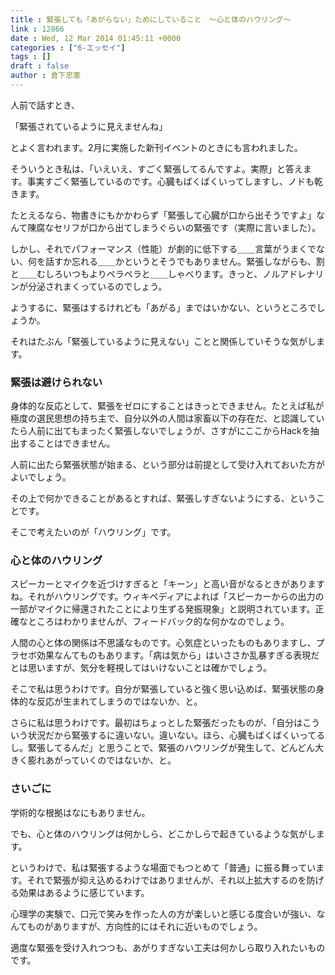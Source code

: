 ```yaml
---
title : 緊張しても「あがらない」ためにしていること　〜心と体のハウリング〜
link : 12866
date : Wed, 12 Mar 2014 01:45:11 +0000
categories : ["6-エッセイ"]
tags : []
draft : false
author : 倉下忠憲
---
```


人前で話すとき、

「緊張されているように見えませんね」

とよく言われます。2月に実施した新刊イベントのときにも言われました。

そういうとき私は、「いえいえ、すごく緊張してるんですよ。実際」と答えます。事実すごく緊張しているのです。心臓もばくばくいってしますし、ノドも乾きます。

たとえるなら、物書きにもかかわらず「緊張して心臓が口から出そうですよ」なんて陳腐なセリフが口から出てしまうぐらいの緊張です（実際に言いました）。

しかし、それでパフォーマンス（性能）が劇的に低下する＿＿言葉がうまくでない、何を話すか忘れる＿＿かというとそうでもありません。緊張しながらも、割と＿＿むしろいつもよりペラペラと＿＿しゃべります。きっと、ノルアドレナリンが分泌されまくっているのでしょう。

ようするに、緊張はするけれども「あがる」まではいかない、というところでしょうか。

それはたぶん「緊張しているように見えない」ことと関係していそうな気がします。

<H3>緊張は避けられない</H3>

身体的な反応として、緊張をゼロにすることはきっとできません。たとえば私が極度の選民思想の持ち主で、自分以外の人間は家畜以下の存在だ、と認識していたら人前に出てもまったく緊張しないでしょうが、さすがにここからHackを抽出することはできません。

人前に出たら緊張状態が始まる、という部分は前提として受け入れておいた方がよいでしょう。

その上で何かできることがあるとすれば、緊張しすぎないようにする、ということです。

そこで考えたいのが「ハウリング」です。

<H3>心と体のハウリング</H3>

スピーカーとマイクを近づけすぎると「キーン」と高い音がなるときがありますね。それがハウリングです。ウィキペディアによれば「スピーカーからの出力の一部がマイクに帰還されたことにより生ずる発振現象」と説明されています。正確なところはわかりませんが、フィードバック的な何かなのでしょう。

人間の心と体の関係は不思議なものです。心気症といったものもありますし、プラセボ効果なんてものもあります。「病は気から」はいささか乱暴すぎる表現だとは思いますが、気分を軽視してはいけないことは確かでしょう。

そこで私は思うわけです。自分が緊張していると強く思い込めば、緊張状態の身体的な反応が生まれてしまうのではないか、と。

さらに私は思うわけです。最初はちょっとした緊張だったものが、「自分はこういう状況だから緊張するに違いない。違いない。ほら、心臓もばくばくいってるし。緊張してるんだ」と思うことで、緊張のハウリングが発生して、どんどん大きく膨れあがっていくのではないか、と。

<H3>さいごに</H3>

学術的な根拠はなにもありません。

でも、心と体のハウリングは何かしら、どこかしらで起きているような気がします。

というわけで、私は緊張するような場面でもつとめて「普通」に振る舞っています。それで緊張が抑え込めるわけではありませんが、それ以上拡大するのを防げる効果はあるように感じています。

心理学の実験で、口元で笑みを作った人の方が楽しいと感じる度合いが強い、なんてものがありますが、方向性的にはそれに近いものでしょう。

適度な緊張を受け入れつつも、あがりすぎない工夫は何かしら取り入れたいものです。